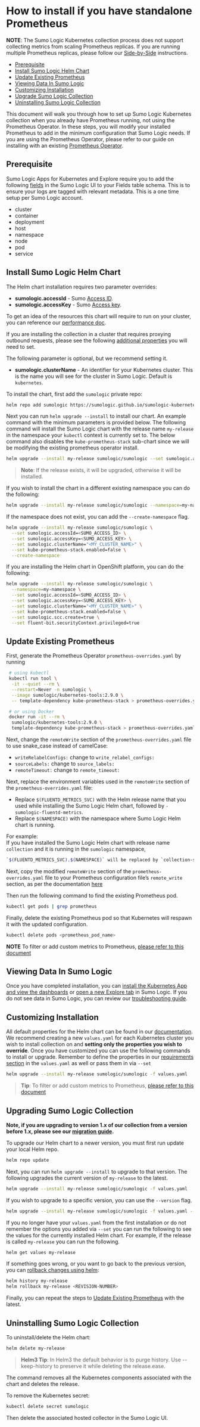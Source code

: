 # How to install if you have standalone Prometheus

__NOTE__: The Sumo Logic Kubernetes collection process does not support collecting metrics from scaling Prometheus replicas. If you are running multiple Prometheus replicas, please follow our [Side-by-Side](SideBySidePrometheus.md) instructions.

- [Prerequisite](#prerequisite)
- [Install Sumo Logic Helm Chart](#install-sumo-logic-helm-chart)
- [Update Existing Prometheus](#update-existing-prometheus)
- [Viewing Data In Sumo Logic](#viewing-data-in-sumo-logic)
- [Customizing Installation](#customizing-installation)
- [Upgrade Sumo Logic Collection](#upgrading-sumo-logic-collection)
- [Uninstalling Sumo Logic Collection](#uninstalling-sumo-logic-collection)

This document will walk you through how to set up Sumo Logic Kubernetes collection
when you already have Prometheus running, not using the Prometheus Operator.
In these steps, you will modify your installed Prometheus to add in the
minimum configuration that Sumo Logic needs.
If you are using the Prometheus Operator, please refer to our guide on installing
with an existing [Prometheus Operator](./existingPrometheusDoc.md).

## Prerequisite

Sumo Logic Apps for Kubernetes and Explore require you to add the following [fields](https://help.sumologic.com/Manage/Fields#Manage_fields) in the Sumo Logic UI to your Fields table schema. This is to ensure your logs are tagged with relevant metadata. This is a one time setup per Sumo Logic account.

- cluster
- container
- deployment
- host
- namespace
- node
- pod
- service

## Install Sumo Logic Helm Chart

The Helm chart installation requires two parameter overrides:

- __sumologic.accessId__ - Sumo [Access ID](https://help.sumologic.com/Manage/Security/Access-Keys).
- __sumologic.accessKey__ - Sumo [Access key](https://help.sumologic.com/Manage/Security/Access-Keys).

To get an idea of the resources this chart will require to run on your cluster, you can reference our [performance doc](./Performance.md).

If you are installing the collection in a cluster that requires proxying outbound requests, please see the following [additional properties](./Installing_Behind_Proxy.md) you will need to set.

The following parameter is optional, but we recommend setting it.

- __sumologic.clusterName__ - An identifier for your Kubernetes cluster. This is the name you will see for the cluster in Sumo Logic. Default is `kubernetes`.

To install the chart, first add the `sumologic` private repo:

```bash
helm repo add sumologic https://sumologic.github.io/sumologic-kubernetes-collection
```

Next you can run `helm upgrade --install` to install our chart.
An example command with the minimum parameters is provided below.
The following command will install the Sumo Logic chart with the release name `my-release` in the namespace your `kubectl` context is currently set to.
The below command also disables the `kube-prometheus-stack` sub-chart since we will be modifying the existing prometheus operator install.

```bash
helm upgrade --install my-release sumologic/sumologic --set sumologic.accessId=<SUMO_ACCESS_ID> --set sumologic.accessKey=<SUMO_ACCESS_KEY>  --set sumologic.clusterName="<MY_CLUSTER_NAME>" --set kube-prometheus-stack.enabled=false
```

> __Note__: If the release exists, it will be upgraded, otherwise it will be installed.

If you wish to install the chart in a different existing namespace you can do the following:

```bash
helm upgrade --install my-release sumologic/sumologic --namespace=my-namespace --set sumologic.accessId=<SUMO_ACCESS_ID> --set sumologic.accessKey=<SUMO_ACCESS_KEY>  --set sumologic.clusterName="<MY_CLUSTER_NAME>" --set kube-prometheus-stack.enabled=false
```

If the namespace does not exist, you can add the `--create-namespace` flag.

```bash
helm upgrade --install my-release sumologic/sumologic \
  --set sumologic.accessId=<SUMO_ACCESS_ID> \
  --set sumologic.accessKey=<SUMO_ACCESS_KEY> \
  --set sumologic.clusterName="<MY_CLUSTER_NAME>" \
  --set kube-prometheus-stack.enabled=false \
  --create-namespace
```

If you are installing the Helm chart in OpenShift platform, you can do the following:

```bash
helm upgrade --install my-release sumologic/sumologic \
  --namespace=my-namespace \
  --set sumologic.accessId=<SUMO_ACCESS_ID> \
  --set sumologic.accessKey=<SUMO_ACCESS_KEY> \
  --set sumologic.clusterName="<MY_CLUSTER_NAME>" \
  --set kube-prometheus-stack.enabled=false \
  --set sumologic.scc.create=true \
  --set fluent-bit.securityContext.privileged=true
```

## Update Existing Prometheus

First, generate the Prometheus Operator `prometheus-overrides.yaml` by running

```bash
 # using kubectl
 kubectl run tool \
  -it --quiet --rm \
  --restart=Never -n sumologic \
  --image sumologic/kubernetes-tools:2.9.0 \
  -- template-dependency kube-prometheus-stack > prometheus-overrides.yaml

 # or using Docker
 docker run -it --rm \
  sumologic/kubernetes-tools:2.9.0 \
  template-dependency kube-prometheus-stack > prometheus-overrides.yaml
```

Next, change the `remoteWrite` section of the `prometheus-overrides.yaml` file to use snake_case instead of camelCase:

- `writeRelabelConfigs:` change to `write_relabel_configs:`
- `sourceLabels:` change to `source_labels:`
- `remoteTimeout:` change to `remote_timeout:`

Next, replace the environment variables used in the `remoteWrite` section of the `prometheus-overrides.yaml` file:

- Replace `$(FLUENTD_METRICS_SVC)` with the Helm release name that you used while installing the Sumo Logic Helm chart, followed by `-sumologic-fluentd-metrics`.
- Replace `$(NAMESPACE)` with the namespace where Sumo Logic Helm chart is running.

For example:\
If you have installed the Sumo Logic Helm chart with release name `collection` and it is running in the `sumologic` namespace,

```bash
`$(FLUENTD_METRICS_SVC).$(NAMESPACE)` will be replaced by `collection-sumologic-fluentd-metrics.sumologic`
```

Next, copy the modified `remoteWrite` section of the `prometheus-overrides.yaml` file to your Prometheus configuration file’s `remote_write` section, as per the documentation [here](https://prometheus.io/docs/prometheus/latest/configuration/configuration/#remote_write)

Then run the following command to find the existing Prometheus pod.

```bash
kubectl get pods | grep prometheus
```

Finally, delete the existing Prometheus pod so that Kubernetes will respawn it with the updated configuration.

```bash
kubectl delete pods <prometheus_pod_name>
```

__NOTE__ To filter or add custom metrics to Prometheus, [please refer to this document](additional_prometheus_configuration.md)

## Viewing Data In Sumo Logic

Once you have completed installation, you can
[install the Kubernetes App and view the dashboards][sumo-k8s-app-dashboards]
or [open a new Explore tab] in Sumo Logic.
If you do not see data in Sumo Logic, you can review our
[troubleshooting guide](./Troubleshoot_Collection.md).

[sumo-k8s-app-dashboards]: https://help.sumologic.com/07Sumo-Logic-Apps/10Containers_and_Orchestration/Kubernetes/Install_the_Kubernetes_App_and_view_the_Dashboards
[open a new Explore tab]: https://help.sumologic.com/Observability_Solution/Kubernetes_Solution/Navigate_your_Kubernetes_environment

## Customizing Installation

All default properties for the Helm chart can be found in our [documentation](../helm/sumologic/README.md).
We recommend creating a new `values.yaml` for each Kubernetes cluster you wish
to install collection on and __setting only the properties you wish to override__.
Once you have customized you can use the following commands to install or upgrade.
Remember to define the properties in our [requirements section](#requirements)
in the `values.yaml` as well or pass them in via `--set`

```bash
helm upgrade --install my-release sumologic/sumologic -f values.yaml
```

> __Tip__: To filter or add custom metrics to Prometheus, [please refer to this document](additional_prometheus_configuration.md)

## Upgrading Sumo Logic Collection

__Note, if you are upgrading to version 1.x of our collection from a version before 1.x, please see our [migration guide](v1_migration_doc.md).__

To upgrade our Helm chart to a newer version, you must first run update your local Helm repo.

```bash
helm repo update
```

Next, you can run `helm upgrade --install` to upgrade to that version. The following upgrades the current version of `my-release` to the latest.

```bash
helm upgrade --install my-release sumologic/sumologic -f values.yaml
```

If you wish to upgrade to a specific version, you can use the `--version` flag.

```bash
helm upgrade --install my-release sumologic/sumologic -f values.yaml --version=1.0.0
```

If you no longer have your `values.yaml` from the first installation or do not remember the options you added via `--set` you can run the following to see the values for the currently installed Helm chart. For example, if the release is called `my-release` you can run the following.

```bash
helm get values my-release
```

If something goes wrong, or you want to go back to the previous version,
you can [rollback changes using helm](https://helm.sh/docs/helm/helm_rollback/):

```bash
helm history my-release
helm rollback my-release <REVISION-NUMBER>
```

Finally, you can repeat the steps to [Update Existing Prometheus](#update-existing-prometheus) with the latest.

## Uninstalling Sumo Logic Collection

To uninstall/delete the Helm chart:

```bash
helm delete my-release
```

> __Helm3 Tip__: In Helm3 the default behavior is to purge history. Use --keep-history to preserve it while deleting the release.ease.

The command removes all the Kubernetes components associated with the chart and deletes the release.

To remove the Kubernetes secret:

```bash
kubectl delete secret sumologic
```

Then delete the associated hosted collector in the Sumo Logic UI.
